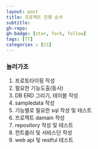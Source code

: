 ```yaml
---
layout: post
title: 프로젝트 진행 순서
subtitle: 
gh-repo: 
gh-badge: [star, fork, follow]
tags: [TT]
categories : [CS]
---
```


### 놀러가조

1. 프로토타이핑 작성
2. 필요한 기능도출(동사)
3. DB ERD 그리기, 테이블 작성 
4. sampledata 작성 
5. 기능별로 필요한 sql 작성 및 테스트
6. 프로젝트 damain 작성
7. repository 작성 및 테스트
8. 컨트롤러 및 서비스단 작성
9. web api 및 restful 테스트